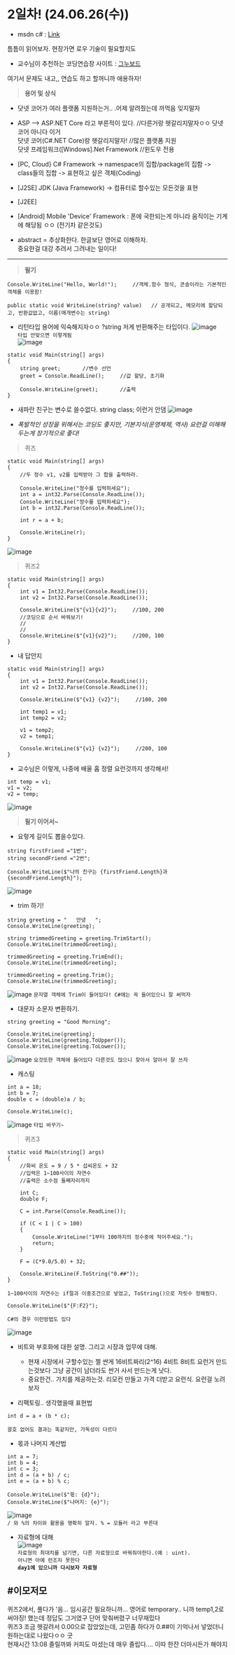 # __2일차! (24.06.26(수))__

- msdn c# : [Link][a]

[a]: https://learn.microsoft.com/ko-kr/dotnet/csharp/ 
틈틈이 읽어보자. 현장가면 로우 기술이 필요할지도

- 교수님이 추천하는 코딩연습장 사이트 : [그누보드][a]

[a]: http://www.verthasys.co.kr/coding/bbs/board.php?bo_table=db&page=3&device=pc  
여기서 문제도 내고,, 연습도 하고 할꺼니까 애용하자!

>__용어 및 상식__

- 닷넷 코어가 여러 플랫폼 지원하는거.. .어제 알려줬는데 까먹음 잊지말자
- ASP --> ASP.NET Core 라고 부른적이 있다.  //다른거랑 헷갈리지말자ㅇㅇ 닷넷코어 아니다 이거    
닷넷 코어(C#.NET Core)랑 헷갈리지말자!  //많은 플랫폼 지원  
닷넷 프레임워크([Windows].Net Framework  //윈도우 전용

- [PC, Cloud} C# Framework -> namespace의 집합/package의 집함 -> class들의 집합 -> 표현하고 싶은 객체(Coding)
- [J2SE] JDK (Java Framework) -> 컴퓨터로 할수있는 모든것을 표현
- [J2EE]

- [Android] Mobile 'Device' Framework : 폰에 국한되는게 아니라 움직이는 기계에 해당됨 ㅇㅇ (전기차 같은것도)   

- abstract = 추상화한다. 한글보단 영어로 이해하자.  
중요한걸 대강 추려서 그려내는 일이다!
------------------
>__필기__
```
Console.WriteLine("Hello, World!");     //객체.함수 형식, 콘솔이라는 기본적인 객체를 이용함!
```
```
public static void WriteLine(string? value)   // 공개되고, 메모리에 할당되고, 반환값없고, 이름(매개변수는 string)
```
- 리턴타입
용어에 익숙해지자ㅇㅇ ?string 저게 반환해주는 타입이다.
![image](https://github.com/sound2862/SFDiary/assets/62818790/0f5cf5d6-eb3e-42f6-abc9-559a320d3c98)  
`타입 안맞으면 이렇게됨`  
![image](https://github.com/sound2862/SFDiary/assets/62818790/e7425725-f388-402f-bbac-32080bfac795)

```
static void Main(string[] args)
{
    string greet;       //변수 선언
    greet = Console.ReadLine();     //값 할당, 초기화

    Console.WriteLine(greet);       //출력
}
```
- 새파란 친구는 변수로 쓸수없다. string class; 이런거 안댐
![image](https://github.com/sound2862/SFDiary/assets/62818790/4e25eff1-bdcb-48ea-9fc4-508a66a53063)

- _폭발적인 성장을 위해서는 코딩도 좋지만, 기본지식(운영체제, 역사) 요런걸 이해해두는게 장기적으로 좋다!_

>퀴즈
```
static void Main(string[] args)
{
    //두 정수 v1, v2를 입력받아 그 합을 출력하라.

    Console.WriteLine("정수를 입력하세요");
    int a = int32.Parse(Console.ReadLine());
    Console.WriteLine("정수를 입력하세요");
    int b = int32.Parse(Console.ReadLine());

    int r = a + b;

    Console.WriteLine(r);
}
```
![image](https://github.com/sound2862/SFDiary/assets/62818790/7a94db3f-834e-4eff-a3b1-6964c74f7dd3)

>퀴즈2
```
static void Main(string[] args)
{
    int v1 = Int32.Parse(Console.ReadLine());
    int v2 = Int32.Parse(Console.ReadLine());

    Console.WriteLine($"{v1}{v2}");     //100, 200
    //코딩으로 순서 바꿔보기!
    //
    //
    Console.WriteLine($"{v1}{v2}");     //200, 100
}
```
- 내 답안지
```
static void Main(string[] args)
{
    int v1 = Int32.Parse(Console.ReadLine());
    int v2 = Int32.Parse(Console.ReadLine());

    Console.WriteLine($"{v1} {v2}");     //100, 200

    int temp1 = v1;
    int temp2 = v2;

    v1 = temp2;
    v2 = temp1;

    Console.WriteLine($"{v1} {v2}");     //200, 100
}
```
- 교수님은 이렇게, 나중에 배울 홉 정렬 요런것까지 생각해서!
```
int temp = v1;
v1 = v2;
v2 = temp;
```
![image](https://github.com/sound2862/SFDiary/assets/62818790/987e97d8-c42a-4333-a4e9-0f744598ab28)

>__필기 이어서~__
- 요렇게 길이도 뽑을수있다.
```
string firstFriend ="1번";
string secondFriend ="2번";

Console.WriteLine($"나의 친구는 {firstFriend.Length}과 {secondFriend.Length}");
```
![image](https://github.com/sound2862/SFDiary/assets/62818790/d98937b4-5068-4377-b125-2ca812d3965e)

- trim 하기!
```
string greeting = "   안녕   ";
Console.WriteLine(greeting);

string trimmedGreeting = greeting.TrimStart();
Console.WriteLine(trimmedGreeting);

trimmedGreeting = greeting.TrimEnd();
Console.WriteLine(trimmedGreeting);

trimmedGreeting = greeting.Trim();
Console.WriteLine(trimmedGreeting);
```
![image](https://github.com/sound2862/SFDiary/assets/62818790/a6f667fd-d697-4b48-ae17-3cb4a0b8a84a)
`문자열 객체에 Trim이 들어있다! C#에는 꼭 들어있으니 잘 써먹자`

- 대문자 소문자 변환하기.
```
string greeting = "Good Morning";

Console.WriteLine(greeting);
Console.WriteLine(greeting.ToUpper());
Console.WriteLine(greeting.ToLower());
```
![image](https://github.com/sound2862/SFDiary/assets/62818790/0d4d175e-8d26-4c8e-8b0f-c327968fe59f)
`요것또한 객체에 들어있다 다른것도 많으니 찾아서 알아서 잘 쓰자`

- 캐스팅
```
int a = 18;
int b = 7;
double c = (double)a / b;

Console.WriteLine(c);
```
![image](https://github.com/sound2862/SFDiary/assets/62818790/4f7cce64-d446-48f3-b1a4-d6f59905965f)
`타입 바꾸기~`

>퀴즈3
```
static void Main(string[] args)
{
    //화씨 온도 = 9 / 5 * 섭씨온도 + 32
    //입력은 1~100사이의 자연수
    //출력은 소수점 둘째자리까지

    int C;
    double F;

    C = int.Parse(Console.ReadLine());

    if (C < 1 | C > 100)
    {
        Console.WriteLine("1부터 100까지의 정수중에 적어주세요.");
        return;
    }

    F = (C*9.0/5.0) + 32;

    Console.WriteLine(F.ToString("0.##"));
}
```  
`1~100사이의 자연수는 if절과 이중조건으로 넣었고, ToString()으로 자릿수 정해줬다.`
```
Console.WriteLine($"{F:F2}");
```
`C#의 경우 이런방법도 있다`

![image](https://github.com/sound2862/SFDiary/assets/62818790/237ab257-2415-4a4a-aa49-c267467787fd)



- 비트와 부호화에 대한 설명. 그리고 시장과 업무에 대해.
    - 현재 시장에서 구할수있는 젤 싼게 16비트짜리(2^16)
      4비트 8비트 요런거 만드는것보다 그냥 공간이 남더라도 싼거 사서 만드는게 낫다.
    - 중요한건.. 가치를 제공하는것. 리모컨 만들고 가격 더받고 요런식. 요런걸 노려보자

- 리팩토링.. 생각했을때 표현법
```
int d = a + (b * c);
```  
`괄호 없어도 결과는 똑같지만, 가독성이 다르다`

- 몫과 나머지 계산법
```
int a = 7;
int b = 4;
int c = 3;
int d = (a + b) / c;
int e = (a + b) % c;

Console.WriteLine($"몫: {d}");
Console.WriteLine($"나머지: {e}");
```
![image](https://github.com/sound2862/SFDiary/assets/62818790/cb605b0a-9904-4799-acf0-3b6dc1d71dbb)   
`/ 와 %의 차이와 활용을 명확히 알자. % = 모듈러 라고 부른대`

- 자료형에 대해  
![image](https://github.com/sound2862/SFDiary/assets/62818790/a318b2b2-4795-477f-9b5a-088db8c6045e)  
`자료형의 최대치를 넘기면, 다른 자료형으로 바꿔줘야한다.(예 : uint).`  
`아니면 아예 런조차 못한다`  
 __`day1에 있으니까 다시보자 자료형`__


#이모저모
-
퀴즈2에서, 풀다가 '음... 임시공간 필요하니까... 영어로 temporary.. 니까 temp1,2로 써야징! 했는데 정답도 그거였구 단어 맞춰버렸구 너무재밌다  
퀴즈3 조금 헷갈려서 0.00으로 잡았었는데, 고민좀 하다가 0.##이 기억나서 넣었더니 원하는대로 나왔다ㅇㅇ 굿  
현재시간 13:08 졸릴까봐 커피도 마셨는데 매우 졸립다.... 이따 한잔 더마시든가 해야지
